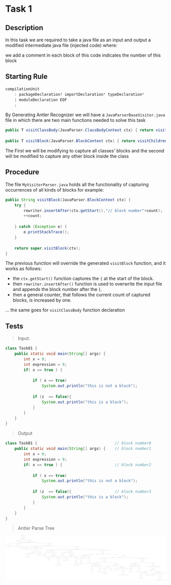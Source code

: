 # Task 1

## Description
In this task we are required to take a java file as an input and output a
modified intermediate java file (injected code) where:

we add a comment in each block of this code indicates the number of this block


## Starting Rule
```java
compilationUnit
    : packageDeclaration? importDeclaration* typeDeclaration*
    | moduleDeclaration EOF
    ;
```

By Generating Antler Recognizer we will have a `JavaParserBaseVisitor.java` file
in which there are two main functions needed to solve this task

```java
public T visitClassBody(JavaParser.ClassBodyContext ctx) { return visitChildren(ctx); }

public T visitBlock(JavaParser.BlockContext ctx) { return visitChildren(ctx); }
```

The First we will be modifying to capture all classes' blocks and the second will be modified to capture any other block inside the class 

## Procedure
The file `MyVisitorParser.java` holds all the functionality of capturing occurrences of all kinds of blocks
for example:

```java
public String visitBlock(JavaParser.BlockContext ctx) {
    try {
        rewriter.insertAfter(ctx.getStart(),"// block number"+count);
        ++count;

    } catch (Exception e) {
        e.printStackTrace();
    }

    return super.visitBlock(ctx);
}
```
The previous function will override the generated `visitBlock` function, and it works as follows:
- the `ctx.getStart()` function captures the `{` at the start of the block.
- then `rewriter.insertAfter()` function is used to overwrite the input file and appends the block number after the `{`.
- then a general counter, that follows the current count of captured blocks, is increased by one.

... the same goes for `visitClassBody` function declaration

## Tests
> Input:
```java
class Task01 {
    public static void main(String[] args) {
        int x = 0;
        int expression = 9;
        if( x == true ) {

            if ( x == true)
                System.out.println("this is not a block");

            if (z  == false){
                System.out.println("this is a block");
            }
        }
    }
}
```

> Output
```java
class Task01 {                                  // block number0
    public static void main(String[] args) {    // block number1
        int x = 0;
        int expression = 9;
        if( x == true ) {                       // block number2

            if ( x == true)
                System.out.println("this is not a block");

            if (z  == false){                   // block number3
                System.out.println("this is a block");
            }
        }
    }
}
```
> Antler Parse Tree

![task01.png](./assets/task01.png)